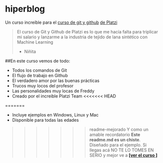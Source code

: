# hiperblog
Un curso increíble para el [curso de git y github](https://platzi.com/clases/git-github/ "curso de git y github") [de Platzi](https://platzi.com/ "de Platzi")
>	El curso de Git y Github de Platzi es lo que me hacía falta para triplicar mi salario y lanzarme a la industria de tejido de lana sintético con Machine Learning
> - Niñita

##En este curso vemos de todo:
- Todos los comandos de Git
- El flujo de trabajo en Github
- El verdadero amor por las buenas prácticas
- Trucos muy locos del profesor
- Las personalidades muy locas de Freddy
- Creado por el increible Platzi Team
<<<<<<< HEAD

=======
- Incluye ejemplos en Windows, Linux y Mac
- Disponible para todas las edades
>>>>>>> readme-mejorado
Y como un amable recordatorio **Este readme.md es un chiste**. Diseñado para el ejemplo. Si llegas acá NO TE LO TOMES EN SERIO y mejor ve a [**[ver el curso ]**](https://platzi.com/clases/git-github/ "**[ver el curso ]**")
